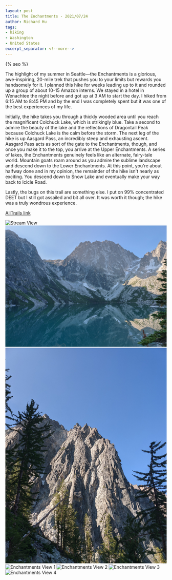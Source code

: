 ```yaml
---
layout: post
title: The Enchantments - 2021/07/24
author: Richard Hu
tags:
- hiking
- Washington
- United States
excerpt_separator: <!--more-->
---
```

{% seo %}

The highlight of my summer in Seattle—the Enchantments is a glorious, awe-inspiring, 20-mile trek that pushes you to your limits but rewards you handsomely for it.<!--more--> I planned this hike for weeks leading up to it and rounded up a group of about 10-15 Amazon interns. We stayed in a hotel in Wenachtee the night before and got up at 3 AM to start the day. I hiked from 6:15 AM to 8:45 PM and by the end I was completely spent but it was one of the best experiences of my life.

Initially, the hike takes you through a thickly wooded area until you reach the magnificent Colchuck Lake, which is strikingly blue. Take a second to admire the beauty of the lake and the reflections of Dragontail Peak because Colchuck Lake is the calm before the storm. The next leg of the hike is up Aasgard Pass, an incredibly steep and exhausting ascent. Aasgard Pass acts as sort of the gate to the Enchantments, though, and once you make it to the top, you arrive at the Upper Enchantments. A series of lakes, the Enchantments genuinely feels like an alternate, fairy-tale world. Mountain goats roam around as you admire the sublime landscape and descend down to the Lower Enchantments. At this point, you're about halfway done and in my opinion, the remainder of the hike isn't nearly as exciting. You descend down to Snow Lake and eventually make your way back to Icicle Road.

Lastly, the bugs on this trail are something else. I put on 99% concentrated DEET but I still got assailed and bit all over. It was worth it though; the hike was a truly wondrous experience.

[AllTrails link](https://www.alltrails.com/trail/us/washington/the-enchantments-trail)

![Stream View](/assets/images/hiking/2021-07-24-enchantments/1.jpg)
![Colchuck View](/assets/images/hiking/2021-07-24-enchantments/2.jpg)
![Peak View](/assets/images/hiking/2021-07-24-enchantments/3.jpg)
![Enchantments View 1](/assets/images/hiking/2021-07-24-enchantments/4.jpg)
![Enchantments View 2](/assets/images/hiking/2021-07-24-enchantments/5.jpg)
![Enchantments View 3](/assets/images/hiking/2021-07-24-enchantments/6.jpg)
![Enchantments View 4](/assets/images/hiking/2021-07-24-enchantments/7.jpg)
